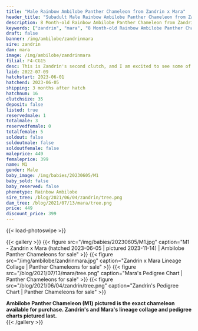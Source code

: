 ```yaml
---
title: "Male Rainbow Ambilobe Panther Chameleon from Zandrin x Mara"
header_title: "Subadult Male Rainbow Ambilobe Panther Chameleon from Zandrin x Mara"
description: 8 Month-old Rainbow Ambilobe Panther Chameleon from Zandrin and Mara. This is Zandrin's second clutch, and I am excited to see some of his little ybbb color up! We've included sire and dam dendrograms if available, but you can view our Zandrin or Mara breeder pages for more information.
keywords: ["zandrin", "mara", "8 Month-old Rainbow Ambilobe Panther Chameleon", "baby chameleons for sale", "buy panther chameleon", "panther for sale", "ambilobe panther chameleons for sale", "ambilobe panther chameleon for sale"]
draft: false
banner: /img/ambilobe/zandrinmara
sire: zandrin
dam: mara
image: /img/ambilobe/zandrinmara
filial: F4-CG15
desc: This is Zandrin's second clutch, and I am excited to see some of his little ybbb color up!
laid: 2022-07-09
hatchstart: 2023-06-01
hatchend: 2023-06-05
shipping: 3 months after hatch
hatchnum: 16
clutchsize: 35
deposit: false
listed: true
reservedmale: 1
totalmale: 3
reservedfemale: 0
totalfemale: 5
soldout: false
soldoutmale: false
soldoutfemale: false
maleprice: 449
femaleprice: 399
name: M1
gender: Male
baby_image: /img/babies/20230605/M1
baby_sold: false
baby_reserved: false
phenotype: Rainbow Ambilobe
sire_tree: /blog/2021/06/04/zandrin/tree.png
dam_tree: /blog/2021/07/13/mara/tree.png
price: 449
discount_price: 399
---
```


{{< load-photoswipe >}}

{{< gallery >}}
  {{< figure src="/img/babies/20230605/M1.jpg" caption="M1 - Zandrin x Mara (hatched 2023-06-05 | pictured 2023-11-14) | Ambilobe Panther Chameleons for sale" >}}
  {{< figure src="/img/ambilobe/zandrinmara.jpg" caption="Zandrin x Mara Lineage Collage | Panther Chameleons for sale" >}}
  {{< figure src="/blog/2021/07/13/mara/tree.png" caption="Mara's Pedigree Chart | Panther Chameleons for sale" >}}
  {{< figure src="/blog/2021/06/04/zandrin/tree.png" caption="Zandrin's Pedigree Chart | Panther Chameleons for sale" >}}
  <figcaption itemprop="description"><strong>Ambilobe Panther Chameleon (M1) pictured is the exact chameleon available for purchase. Zandrin's and Mara's lineage collage and pedigree charts pictured last.</strong></figcaption>
{{< /gallery >}}
